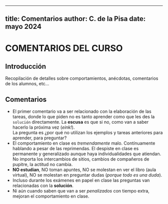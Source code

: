 ----
title: Comentarios 
author: C. de la Pisa 
date: mayo 2024
----

# COMENTARIOS DEL CURSO #

## Introducción ##

Recopilación de detalles sobre comportamientos, anécdotas, comentarios de los alumnos, etc... 

## Comentarios ##

- El primer comentario va a ser relacionado con la elaboración de las tareas, donde lo que piden no es tanto aprender como que les des la `solución` directamente. La **escusa** es que si no, como van a saber hacerlo la próxima vez (_eink!_). <br> 
La pregunta es ¿por qué no utilizan los ejemplos y tareas anteriores para aprender, para preguntar?
- El comportamiento en clase es _tremendamente_ malo. Contínuamente hablando a pesar de las reprimendas. El despiste en clase es permanente y generalizado aunque haya individualidades que atiendan. <br> 
No importa los intercambios de sitios, cambios de compañeros de pupitre, la actitud no cambia.
- **NO estudian**, NO toman apuntes, NO se molestan en ver el libro (aula virtual), NO se molestan en preguntar dudas (_porque todo es una duda_).
- Incluso durante los exámenes en papel en clase las preguntas van relacionadas con la **solución**.
- Ni aún cuando saben que van a ser _penalizados_ con tiempo extra, mejoran el comportamiento en clase.
